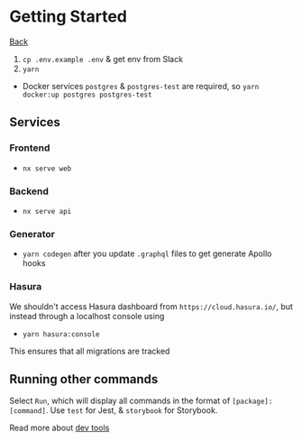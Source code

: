 # Getting Started

[Back](../../README.md)

1. `cp .env.example .env` & get env from Slack
2. `yarn`

- Docker services `postgres` & `postgres-test` are required, so `yarn docker:up postgres postgres-test`

## Services

### Frontend

- `nx serve web`

### Backend

- `nx serve api`

### Generator

- `yarn codegen` after you update `.graphql` files to get generate Apollo hooks

### Hasura

We shouldn't access Hasura dashboard from `https://cloud.hasura.io/`, but instead through a localhost console using

- `yarn hasura:console`

This ensures that all migrations are tracked

## Running other commands

Select `Run`, which will display all commands in the format of `[package]:[command]`. Use `test` for Jest, & `storybook` for Storybook.

Read more about [dev tools](5-devtools.md)
